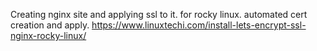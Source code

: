 Creating nginx site and applying ssl to it. for rocky linux.
automated cert creation and apply.
https://www.linuxtechi.com/install-lets-encrypt-ssl-nginx-rocky-linux/
